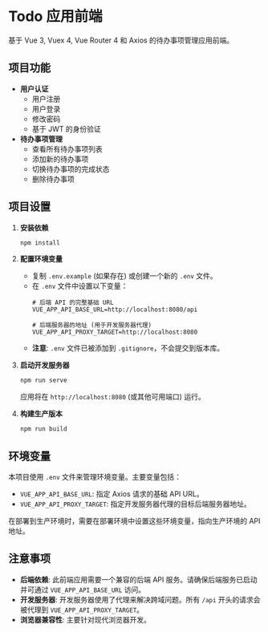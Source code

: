 # Todo 应用前端

基于 Vue 3, Vuex 4, Vue Router 4 和 Axios 的待办事项管理应用前端。

## 项目功能

- **用户认证**
  - 用户注册
  - 用户登录
  - 修改密码
  - 基于 JWT 的身份验证
- **待办事项管理**
  - 查看所有待办事项列表
  - 添加新的待办事项
  - 切换待办事项的完成状态
  - 删除待办事项

## 项目设置

1.  **安装依赖**
    ```bash
    npm install
    ```

2.  **配置环境变量**
    - 复制 `.env.example` (如果存在) 或创建一个新的 `.env` 文件。
    - 在 `.env` 文件中设置以下变量：
      ```dotenv
      # 后端 API 的完整基础 URL
      VUE_APP_API_BASE_URL=http://localhost:8080/api
      
      # 后端服务器的地址 (用于开发服务器代理)
      VUE_APP_API_PROXY_TARGET=http://localhost:8080
      ```
    - **注意**: `.env` 文件已被添加到 `.gitignore`，不会提交到版本库。

3.  **启动开发服务器**
    ```bash
    npm run serve
    ```
    应用将在 `http://localhost:8080` (或其他可用端口) 运行。

4.  **构建生产版本**
    ```bash
    npm run build
    ```

## 环境变量

本项目使用 `.env` 文件来管理环境变量。主要变量包括：

- `VUE_APP_API_BASE_URL`: 指定 Axios 请求的基础 API URL。
- `VUE_APP_API_PROXY_TARGET`: 指定开发服务器代理的目标后端服务器地址。

在部署到生产环境时，需要在部署环境中设置这些环境变量，指向生产环境的 API 地址。

## 注意事项

- **后端依赖**: 此前端应用需要一个兼容的后端 API 服务。请确保后端服务已启动并可通过 `VUE_APP_API_BASE_URL` 访问。
- **开发服务器**: 开发服务器使用了代理来解决跨域问题。所有 `/api` 开头的请求会被代理到 `VUE_APP_API_PROXY_TARGET`。
- **浏览器兼容性**: 主要针对现代浏览器开发。 